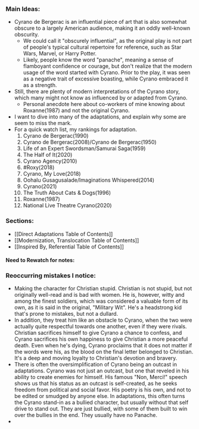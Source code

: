 ### Main Ideas:
- Cyrano de Bergerac is an influential piece of art that is also somewhat obscure to a largely American audience, making it an oddly well-known obscurity.
	- We could call it "obscurely influential", as the original play is not part of people's typical cultural repertoire for reference, such as Star Wars, Marvel, or Harry Potter. 
	- Likely, people know the word "panache", meaning a sense of flamboyant confidence or courage, but don't realize that the modern usage of the word started with Cyrano. Prior to the play, it was seen as a negative trait of excessive boasting, while Cyrano embraced it as a strength.
- Still, there are plenty of modern interpretations of the Cyrano story, which many might not know as influenced by or adapted from Cyrano.
	- Personal anecdote here about co-workers of mine knowing about Roxanne(1987) and not the original Cyrano.
- I want to dive into many of the adaptations, and explain why some are seem to miss the mark.
- For a quick watch list, my rankings for adaptation.
	1. Cyrano de Bergerac(1990)
	2. Cyrano de Bergerac(2008)/Cyrano de Bergerac(1950)
	3. Life of an Expert Swordsman/Samurai Saga(1959)
	4. The Half of It(2020)
	5. Cyrano Agency(2010)
	6. \#Roxy(2018)
	7. Cyrano, My Love(2018)
	8. Oohalu Gusagusalade/Imaginations Whispered(2014)
	9. Cyrano(2021)
	10. The Truth About Cats & Dogs(1996)
	11. Roxanne(1987)
	12. National Live Theatre Cyrano(2020)

### Sections:
- [[Direct Adaptations Table of Contents]]
- [[Modernization, Translocation Table of Contents]]
- [[Inspired By, Referential Table of Contents]]

#### Need to Rewatch for notes:


### Reoccurring mistakes I notice:
- Making the character for Christian stupid. Christian is not stupid, but not originally well-read and is bad with women. He is, however, witty and among the finest soldiers, which was considered a valuable form of its own, as it is said in the original, "Military Wit". He's a headstrong kid that's prone to mistakes, but not a dullard.
- In addition, they treat him like an obstacle to Cyrano, when the two were actually quite respectful towards one another, even if they were rivals. Christian sacrifices himself to give Cyrano a chance to confess, and Cyrano sacrifices his own happiness to give Christian a more peaceful death. Even when he's dying, Cyrano proclaims that it does not matter if the words were his, as the blood on the final letter belonged to Christian. It's a deep and moving loyalty to Christian's devotion and bravery.
- There is often the oversimplification of Cyrano being an outcast in adaptations. Cyrano was not just an outcast, but one that reveled in his ability to create enemies for himself. His famous "Non, Merci!" speech shows us that his status as an outcast is self-created, as he seeks freedom from political and social favor. His poetry is his own, and not to be edited or smudged by anyone else. In adaptations, this often turns the Cyrano stand-in as a bullied character, but usually without that self drive to stand out. They are just bullied, with some of them built to win over the bullies in the end. They usually have no Panache.
- 